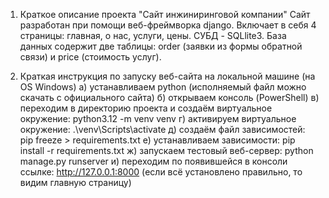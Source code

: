 1. Краткое описание проекта "Сайт инжиниринговой компании"
Сайт разработан при помощи веб-фреймворка django. Включает в себя 4 страницы: главная, о нас, услуги, цены.
СУБД - SQLlite3. База данных содержит две таблицы: order (заявки из формы обратной связи) и price (стоимость услуг).

2. Краткая инструкция по запуску веб-сайта на локальной машине (на OS Windows)
  а) устанавливаем python (исполняемый файл можно скачать с официального сайта)
  б) открываем консоль (PowerShell)
  в) переходим в директорию проекта и создаём виртуальное окружение: python3.12 -m venv venv
  г) активируем виртуальное окружение: .\venv\Scripts\activate
  д) создаём файл зависимостей: pip freeze > requirements.txt
  е) устанавливаем зависимости: pip install -r requirements.txt
  ж) запускаем тестовый веб-сервер: python manage.py runserver
  и) переходим по появившейся в консоли ссылке: http://127.0.0.1:8000 (если всё установлено правильно, то видим главную страницу)
